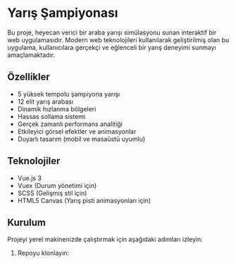 # Yarış Şampiyonası

Bu proje, heyecan verici bir araba yarışı simülasyonu sunan interaktif bir web uygulamasıdır. Modern web teknolojileri kullanılarak geliştirilmiş olan bu uygulama, kullanıcılara gerçekçi ve eğlenceli bir yarış deneyimi sunmayı amaçlamaktadır.

## Özellikler

- 5 yüksek tempolu şampiyona yarışı
- 12 elit yarış arabası
- Dinamik hızlanma bölgeleri
- Hassas sollama sistemi
- Gerçek zamanlı performans analitiği
- Etkileyici görsel efektler ve animasyonlar
- Duyarlı tasarım (mobil ve masaüstü uyumlu)

## Teknolojiler

- Vue.js 3
- Vuex (Durum yönetimi için)
- SCSS (Gelişmiş stil için)
- HTML5 Canvas (Yarış pisti animasyonları için)

## Kurulum

Projeyi yerel makinenizde çalıştırmak için aşağıdaki adımları izleyin:

1. Repoyu klonlayın: